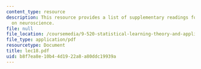 ```yaml
---
content_type: resource
description: This resource provides a list of supplementary readings for the session
  on neuroscience.
file: null
file_location: /coursemedia/9-520-statistical-learning-theory-and-applications-spring-2006/b8f7ea8e10b44d1922a8a80ddc19939a_lec18.pdf
file_type: application/pdf
resourcetype: Document
title: lec18.pdf
uid: b8f7ea8e-10b4-4d19-22a8-a80ddc19939a
---
```

